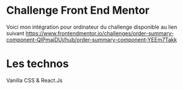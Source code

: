 # Challenge Front End Mentor
Voici mon intégration pour ordinateur du challenge disponible au lien suivant 
https://www.frontendmentor.io/challenges/order-summary-component-QlPmajDUj/hub/order-summary-component-YEEm7Takk

# Les technos
Vanilla CSS & React.Js
